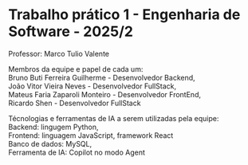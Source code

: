 # Trabalho prático 1 - Engenharia de Software - 2025/2   
Professor: Marco Tulio Valente  
  
Membros da equipe e papel de cada um:  
Bruno Buti Ferreira Guilherme - Desenvolvedor Backend,  
João Vitor Vieira Neves - Desenvolvedor FullStack,  
Mateus Faria Zaparoli Monteiro - Desenvolvedor FrontEnd,  
Ricardo Shen - Desenvolvedor FullStack    

Técnologias e ferramentas de IA a serem utilizadas pela equipe:  
Backend: lingugem Python,  
Frontend: linguagem JavaScript, framework React  
Banco de dados: MySQL,  
Ferramenta de IA: Copilot no modo Agent 
